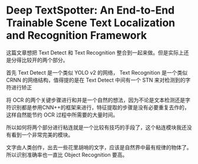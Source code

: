 # Deep TextSpotter: An End-to-End Trainable Scene Text Localization and Recognition Framework

这篇文章想把 Text Detect 和 Text Recognition 整合到一起来做。但是实际上还是分得比较开的两个部分。

首先 Text Detect 是一个类似 YOLO v2 的网络， Text Recognition 是一个类似 CRNN 的网络结构，值得提的是在 Text Detect 中间有一个 STN 来对检测到的字符进行矫正



将 OCR 的两个关键步骤进行和并是一个自然的想法，因为不论是文本检测还是字符识别都是参用CNN++的框架来进行，特征提取的步骤是没有必要重复去作的，这样自然能节约 OCR 过程中所需要的大量时间。

所以如何将两个部分进行粘连就是一个比较有技巧的手段了，这个粘连模块我还没有看到一个非常完美的模块。

文字由人类创作，出去一些花里胡哨的文字，应该是自然界中最有规律的物体了。所以识别准确率也一直比 Object Recognition 要高。